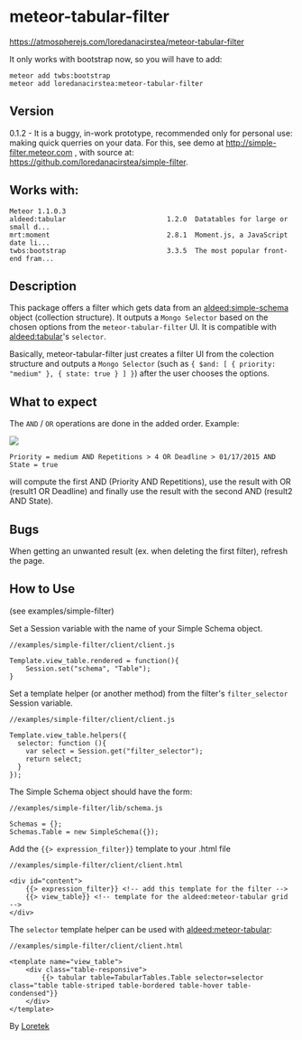 # meteor-tabular-filter

https://atmospherejs.com/loredanacirstea/meteor-tabular-filter


It only works with bootstrap now, so you will have to add:

    meteor add twbs:bootstrap
    meteor add loredanacirstea:meteor-tabular-filter
    

## Version

0.1.2 - It is a buggy, in-work prototype, recommended only for personal use: making quick querries on your data. For this, see demo at http://simple-filter.meteor.com , with source at: https://github.com/loredanacirstea/simple-filter.

## Works with: 

    Meteor 1.1.0.3
    aldeed:tabular                         1.2.0  Datatables for large or small d...
    mrt:moment                             2.8.1  Moment.js, a JavaScript date li...
    twbs:bootstrap                         3.3.5  The most popular front-end fram...


## Description

This package offers a filter which gets data from an [aldeed:simple-schema](https://github.com/aldeed/meteor-simple-schema) object (collection structure). It outputs a `Mongo Selector` based on the chosen options from the `meteor-tabular-filter` UI. It is compatible with [aldeed:tabular](https://github.com/aldeed/meteor-tabular)'s `selector`.

Basically, meteor-tabular-filter just creates a filter UI from the colection structure and outputs a `Mongo Selector` (such as `{ $and: [ { priority: "medium" }, { state: true } ] }`) after the user chooses the options.

## What to expect

The `AND` / `OR` operations are done in the added order. Example:

![](https://raw.githubusercontent.com/loredanacirstea/simple-filter/master/public/simple-filter.png)

    Priority = medium AND Repetitions > 4 OR Deadline > 01/17/2015 AND State = true

will compute the first AND (Priority AND Repetitions), use the result with OR (result1 OR Deadline) and finally use the result with the second AND (result2 AND State).

## Bugs

When getting an unwanted result (ex. when deleting the first filter), refresh the page.


## How to Use

(see examples/simple-filter)

Set a Session variable with the name of your Simple Schema object.

    //examples/simple-filter/client/client.js

    Template.view_table.rendered = function(){
        Session.set("schema", "Table");
    }

Set a template helper (or another method) from the filter's `filter_selector` Session variable.

    //examples/simple-filter/client/client.js

    Template.view_table.helpers({
      selector: function (){
        var select = Session.get("filter_selector");
        return select;
      }
    });

The Simple Schema object should have the form:

    //examples/simple-filter/lib/schema.js

    Schemas = {};
    Schemas.Table = new SimpleSchema({});


Add the `{{> expression_filter}}` template to your .html file

    //examples/simple-filter/client/client.html

    <div id="content">
        {{> expression_filter}} <!-- add this template for the filter -->
        {{> view_table}} <!-- template for the aldeed:meteor-tabular grid -->
    </div>

The `selector` template helper can be used with [aldeed:meteor-tabular](https://github.com/aldeed/meteor-tabular):

    //examples/simple-filter/client/client.html

    <template name="view_table">
        <div class="table-responsive">
            {{> tabular table=TabularTables.Table selector=selector class="table table-striped table-bordered table-hover table-condensed"}}
        </div>
    </template>



By [Loretek](http://loretek.ro)
